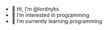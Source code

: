 - 👋 Hi, I’m @lordnyks
- 👀 I’m interested in programming
- 🌱 I’m currently learning programming
<!---
lordnyks/lordnyks is a ✨ special ✨ repository because its `README.md` (this file) appears on your GitHub profile.
You can click the Preview link to take a look at your changes.
--->
